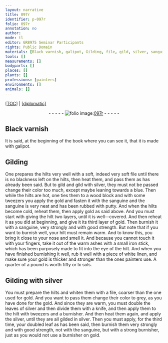 ```yaml
---
layout: narrative
title: 097r
identifier: p-097r
folio: 097r
annotation: no
author:
mode: tl
editor: GR8975 Seminar Participants
rights: Public Domain
materials: [Black varnish, galipot, Gilding, file, gild, silver, sanguine, putty, gold, iron, linen, gilded]
tools: []
measurements: []
bodyparts: []
places: []
plants: []
professions: [painters]
environments: []
animals: []
---
```


<p><a href="{{ site.baseurl }}/translation/">[TOC]</a> | <a href="{{ site.baseurl }}/texts/p-097r_tc/" target="_blank">[diplomatic]</a></p><div class="folio" align="center">- - - - - <a href="http://gallica.bnf.fr/ark:/12148/btv1b10500001g/f199.image" target="_blank"><img src="https://cu-mkp.github.io/2017-workshop-edition/assets/photo-icon.png" alt="folio image: " style="display:inline-block; margin-bottom:-3px;"/>097r</a> - - - - - </div>  
  

## <span class="m">Black varnish</span>

 
It is said, at the beginning of the book where you can see it, that it is made with <span class="m">galipot</span>. 
 
 
  

## <span class="m">Gilding</span>

 
One prepares the hilts very well with a soft, <span class="sup">indeed</span> very soft <span class="m">file</span> until there is no blackness left on the hilts, then heat them, and pass them as has already been said. But to <span class="m">gild</span> and <span class="m">gild</span> with <span class="m">silver</span>, they must not be passed <span class="sup">change their color</span> too much, except maybe leaning towards a blue. Then while the hilts are hot, one ties them to a wood block and with some tweezers you apply the gold and fasten it with the <span class="m">sanguine</span> and the <span class="m">sanguine</span> is very neat and has been rubbed with <span class="m">putty</span>. And when the hilts become cold, reheat them, then apply <span class="m">gold</span> as said above. And you must start with giving the hilt two layers, until it is well—covered. And then reheat it as you did at beginning, and give it its third layer of <span class="m">gold</span>. Then burnish it with a <span class="m">sanguine</span>, very strongly and with good strength. But note that if you want to burnish well, your hilt must remain warm. And to know this, you bring it close to your nose and smell it. And because you cannot touch it with your fingers, take it out of the warm ashes with a small <span class="m">iron</span> stick, which has been purposely made to fit into the eye of the hilt. And when you have finished burnishing it well, rub it well with a piece of white <span class="m">linen</span>, and make sure your <span class="m">gold</span> is thicker and stronger than the ones <span class="pro">painters</span> use. A quarter of a pound is worth fifty or lx s<span class="exp">ols</span>.
 
 
  

## <span class="m">Gilding</span> with <span class="m">silver</span>

 
You must prepare the hilts and whiten them with a <span class="m">file</span>, coarser than the one used for <span class="m">gold</span>. And you want to pass them <span class="sup">change their color</span> to grey, as you have done for the <span class="m">gold</span>. And since they are warm, you must double the leaves of <span class="m">silver</span> and then divide them with a knife, and then apply them to the hilt with tweezers and a burnisher. And then heat them again, and apply <span class="sup">the silver</span>, until they are all <span class="m">gilded</span> in <span class="m">silver</span>. Then you must apply, for the third time, your doubled leaf as has been said, then burnish them very strongly and with good strength, not with the <span class="m">sanguine</span>, but with a strong burnisher, just as you would not use a burnisher on <span class="m">gold</span>.
 
